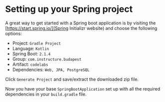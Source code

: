 # Setting up your Spring project

A great way to get started with a Spring boot application is by visiting the [https://start.spring.io/](Spring Initializr website) and choose the following options:
* Project: `Gradle Project`
* Language: `Kotlin`
* Spring Boot: `2.1.4`
* Group: `com.instructure.budapest`
* Artifact: `codelabs`
* Dependencies: `Web, JPA, PostgreSQL`

Click `Generate Project` and save/extract the downloaded zip file.

Now you have your base `SpringBootApplication` set up with all the required dependencies in your `build.gradle` file.